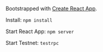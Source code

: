 Bootstrapped with [Create React App](https://github.com/facebookincubator/create-react-app).

Install:
`npm install`

Start React App:
`npm server`

Start Testnet:
`testrpc`


